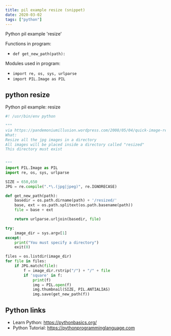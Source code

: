 ```yaml
---
title: pil example resize (snippet)
date: 2020-03-02
tags: ["python"]
---
```

Python pil example 'resize'

Functions in program: 
* `def get_new_path(path): `

Modules used in program: 
* `import re, os, sys, urlparse`
* `import PIL.Image as PIL`

## python resize

Python pil example: resize

```python
#! /usr/bin/env python

"""
via https://pandemoniumillusion.wordpress.com/2008/05/04/quick-image-resizing-with-python/
What:
Resize all the jpg images in a directory
All images will be placed inside a directory called "resized"
This directory must exist
 

"""
import PIL.Image as PIL
import re, os, sys, urlparse

SIZE = 650,650
JPG = re.compile(".*\.(jpg|jpeg)", re.IGNORECASE)

def get_new_path(path): 
    basedir = os.path.dirname(path) + '/resized/'
    base, ext = os.path.splitext(os.path.basename(path))
    file = base + ext

    return urlparse.urljoin(basedir, file)

try:
    image_dir = sys.argv[1]
except:
    print("You must specify a directory")
    exit(0)

files = os.listdir(image_dir)
for file in files:
    if JPG.match(file):
        f = image_dir.rstrip("/") + "/" + file
        if 'square' in f:
            print(f)
            img = PIL.open(f)
            img.thumbnail(SIZE, PIL.ANTIALIAS)
            img.save(get_new_path(f))

```

## Python links

- Learn Python: https://pythonbasics.org/
- Python Tutorial: https://pythonprogramminglanguage.com
